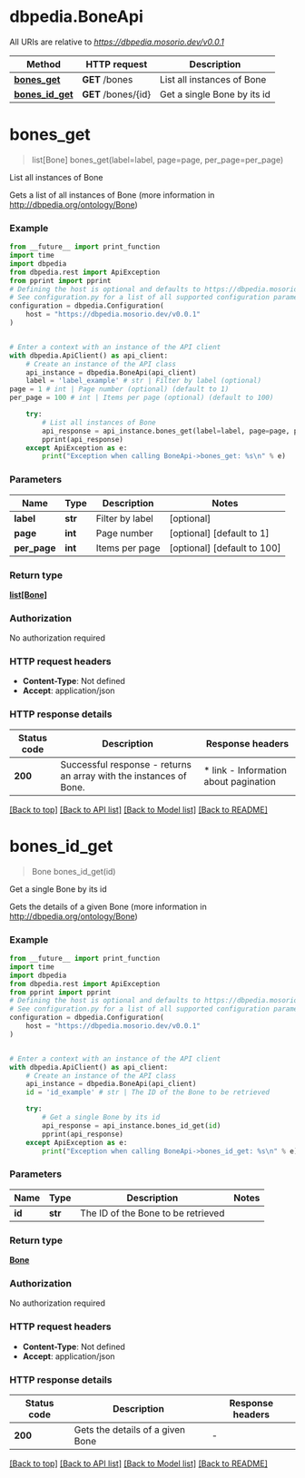 # dbpedia.BoneApi

All URIs are relative to *https://dbpedia.mosorio.dev/v0.0.1*

Method | HTTP request | Description
------------- | ------------- | -------------
[**bones_get**](BoneApi.md#bones_get) | **GET** /bones | List all instances of Bone
[**bones_id_get**](BoneApi.md#bones_id_get) | **GET** /bones/{id} | Get a single Bone by its id


# **bones_get**
> list[Bone] bones_get(label=label, page=page, per_page=per_page)

List all instances of Bone

Gets a list of all instances of Bone (more information in http://dbpedia.org/ontology/Bone)

### Example

```python
from __future__ import print_function
import time
import dbpedia
from dbpedia.rest import ApiException
from pprint import pprint
# Defining the host is optional and defaults to https://dbpedia.mosorio.dev/v0.0.1
# See configuration.py for a list of all supported configuration parameters.
configuration = dbpedia.Configuration(
    host = "https://dbpedia.mosorio.dev/v0.0.1"
)


# Enter a context with an instance of the API client
with dbpedia.ApiClient() as api_client:
    # Create an instance of the API class
    api_instance = dbpedia.BoneApi(api_client)
    label = 'label_example' # str | Filter by label (optional)
page = 1 # int | Page number (optional) (default to 1)
per_page = 100 # int | Items per page (optional) (default to 100)

    try:
        # List all instances of Bone
        api_response = api_instance.bones_get(label=label, page=page, per_page=per_page)
        pprint(api_response)
    except ApiException as e:
        print("Exception when calling BoneApi->bones_get: %s\n" % e)
```

### Parameters

Name | Type | Description  | Notes
------------- | ------------- | ------------- | -------------
 **label** | **str**| Filter by label | [optional] 
 **page** | **int**| Page number | [optional] [default to 1]
 **per_page** | **int**| Items per page | [optional] [default to 100]

### Return type

[**list[Bone]**](Bone.md)

### Authorization

No authorization required

### HTTP request headers

 - **Content-Type**: Not defined
 - **Accept**: application/json

### HTTP response details
| Status code | Description | Response headers |
|-------------|-------------|------------------|
**200** | Successful response - returns an array with the instances of Bone. |  * link - Information about pagination <br>  |

[[Back to top]](#) [[Back to API list]](../README.md#documentation-for-api-endpoints) [[Back to Model list]](../README.md#documentation-for-models) [[Back to README]](../README.md)

# **bones_id_get**
> Bone bones_id_get(id)

Get a single Bone by its id

Gets the details of a given Bone (more information in http://dbpedia.org/ontology/Bone)

### Example

```python
from __future__ import print_function
import time
import dbpedia
from dbpedia.rest import ApiException
from pprint import pprint
# Defining the host is optional and defaults to https://dbpedia.mosorio.dev/v0.0.1
# See configuration.py for a list of all supported configuration parameters.
configuration = dbpedia.Configuration(
    host = "https://dbpedia.mosorio.dev/v0.0.1"
)


# Enter a context with an instance of the API client
with dbpedia.ApiClient() as api_client:
    # Create an instance of the API class
    api_instance = dbpedia.BoneApi(api_client)
    id = 'id_example' # str | The ID of the Bone to be retrieved

    try:
        # Get a single Bone by its id
        api_response = api_instance.bones_id_get(id)
        pprint(api_response)
    except ApiException as e:
        print("Exception when calling BoneApi->bones_id_get: %s\n" % e)
```

### Parameters

Name | Type | Description  | Notes
------------- | ------------- | ------------- | -------------
 **id** | **str**| The ID of the Bone to be retrieved | 

### Return type

[**Bone**](Bone.md)

### Authorization

No authorization required

### HTTP request headers

 - **Content-Type**: Not defined
 - **Accept**: application/json

### HTTP response details
| Status code | Description | Response headers |
|-------------|-------------|------------------|
**200** | Gets the details of a given Bone |  -  |

[[Back to top]](#) [[Back to API list]](../README.md#documentation-for-api-endpoints) [[Back to Model list]](../README.md#documentation-for-models) [[Back to README]](../README.md)

